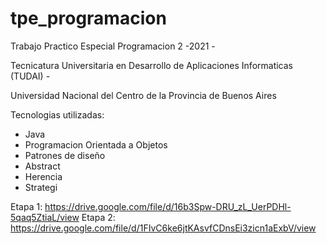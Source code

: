 # tpe_programacion

Trabajo Practico Especial Programacion 2 -2021 -

Tecnicatura Universitaria en Desarrollo de Aplicaciones Informaticas (TUDAI) -

Universidad Nacional del Centro de la Provincia de Buenos Aires

Tecnologias utilizadas:
* Java
* Programacion Orientada a Objetos
* Patrones de diseño
* Abstract
* Herencia
* Strategi



Etapa 1: https://drive.google.com/file/d/16b3Spw-DRU_zL_UerPDHl-5qaq5ZtiaL/view
Etapa 2: https://drive.google.com/file/d/1FIvC6ke6jtKAsvfCDnsEi3zicn1aExbV/view
